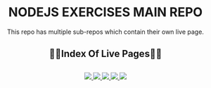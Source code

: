 <div align="center">
  <h1>NODEJS EXERCISES MAIN REPO</h1>
  <p>This repo has multiple sub-repos which contain their own live page.</p>
  <h2>🔗📄Index Of Live Pages📄🔗<h2>
</div>

<div align="center">
	<a href="https://glorious-sweet-belt.glitch.me/">
		<img src="https://img.shields.io/badge/CRUD%20API-%23.svg?&style=for-the-badge&logo=www&logoColor=white%22&color=black">
	</a>
  <a href="https://plant-aluminum-raccoon.glitch.me/">
		<img src="https://img.shields.io/badge/TODO%20SQLZ-%23.svg?&style=for-the-badge&logo=www&logoColor=white%22&color=black">
	</a>
  <a href="https://transparent-peaceful-visage.glitch.me/">
		<img src="https://img.shields.io/badge/library%20SQLZ-%23.svg?&style=for-the-badge&logo=www&logoColor=white%22&color=black">
	</a>
  <a href="https://tutorial-app-fe.vercel.app/">
		<img src="https://img.shields.io/badge/tutorial%20app%20fs-%23.svg?&style=for-the-badge&logo=www&logoColor=white%22&color=black">
	</a>
  <a href="https://terrific-tourmaline-manatee.glitch.me">
		<img src="https://img.shields.io/badge/store%20api-%23.svg?&style=for-the-badge&logo=www&logoColor=white%22&color=black">
	</a>
</div>
